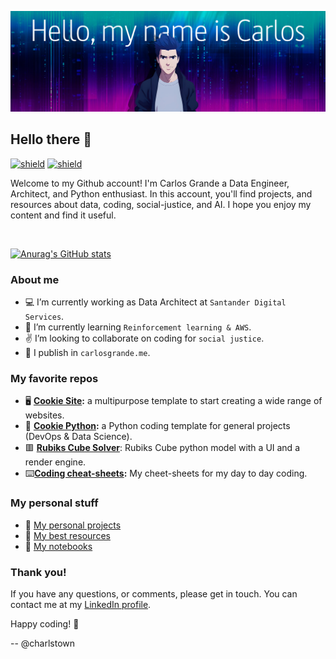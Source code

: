 ![about-me](assets/my-name-is.png)

## Hello there 👋

[![shield](https://img.shields.io/badge/linkedin-carlosgrande-27577f?style=flat&logo=linkedin&logoColor=3f8dcc)](https://www.linkedin.com/in/carlosgn/)
[![shield](https://img.shields.io/badge/about%20me-carlosgrande.me-7f2589?style=flat&logo=aboutdotme&logoColor=bd37cc)](https://carlosgrande.me/)

Welcome to my Github account! I'm Carlos Grande a Data Engineer, Architect, and Python enthusiast.
In this account, you'll find projects, and resources about data, coding, social-justice, and AI.
I hope you enjoy my content and find it useful.

</br>

[![Anurag's GitHub stats](https://github-readme-stats.vercel.app/api?username=charlstown&show_icons=true&theme=nightowl)](https://github.com/anuraghazra/github-readme-stats)


### About me

- :computer: I’m currently working as Data Architect at `Santander Digital Services`.
- :microscope: I’m currently learning `Reinforcement learning & AWS`.
- :v: I’m looking to collaborate on coding for `social justice`. 
- :newspaper: I publish in `carlosgrande.me`.


### My favorite repos

- :desktop_computer: **[Cookie Site](https://github.com/charlstown/cookie-site):** a multipurpose template to start creating a wide range of websites.
- :snake: **[Cookie Python](https://github.com/charlstown/cookie-python):** a Python coding template for general projects (DevOps & Data Science).
- :red_square: **[Rubiks Cube Solver]()**: Rubiks Cube python model with a UI and a render engine.
- :keyboard:**[Coding cheat-sheets](https://github.com/charlstown/CodeCheatsheets):** My cheet-sheets for my day to day coding.


### My personal stuff

- :floppy_disk: [My personal projects](https://carlosgrande.me/#my-personal-projects/)
- :stars: [My best resources](https://carlosgrande.me/#resources-cheatsheets/)
- :blue_book: [My notebooks](https://carlosgrande.me/#notebooks/)


### Thank you!

If you have any questions, or comments, please get in touch.
You can contact me at my [LinkedIn profile](https://www.linkedin.com/in/carlosgn/). 

Happy coding! :vulcan_salute:

-- @charlstown
